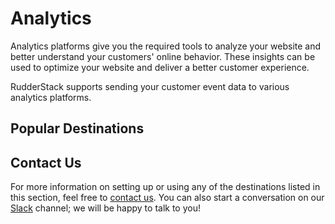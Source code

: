# Analytics

Analytics platforms give you the required tools to analyze your website and better understand your customers' online behavior. These insights can be used to optimize your website and deliver a better customer experience.

RudderStack supports sending your customer event data to various analytics platforms.

## Popular Destinations



## Contact Us

For more information on setting up or using any of the destinations listed in this section, feel free to [contact us](mailto:%20docs@rudderstack.com). You can also start a conversation on our [Slack](https://resources.rudderstack.com/join-rudderstack-slack) channel; we will be happy to talk to you!

 

